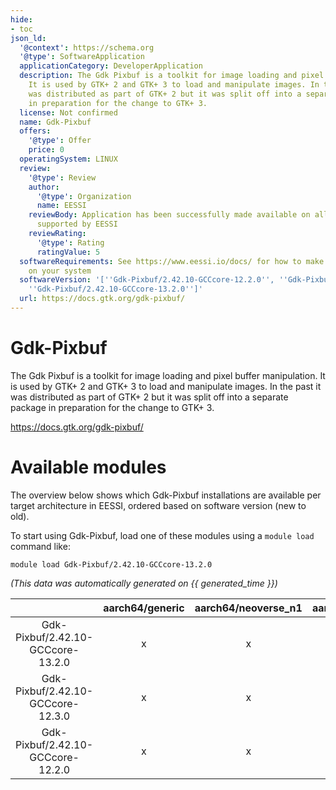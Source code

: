 ```yaml
---
hide:
- toc
json_ld:
  '@context': https://schema.org
  '@type': SoftwareApplication
  applicationCategory: DeveloperApplication
  description: The Gdk Pixbuf is a toolkit for image loading and pixel buffer manipulation.
    It is used by GTK+ 2 and GTK+ 3 to load and manipulate images. In the past it
    was distributed as part of GTK+ 2 but it was split off into a separate package
    in preparation for the change to GTK+ 3.
  license: Not confirmed
  name: Gdk-Pixbuf
  offers:
    '@type': Offer
    price: 0
  operatingSystem: LINUX
  review:
    '@type': Review
    author:
      '@type': Organization
      name: EESSI
    reviewBody: Application has been successfully made available on all architectures
      supported by EESSI
    reviewRating:
      '@type': Rating
      ratingValue: 5
  softwareRequirements: See https://www.eessi.io/docs/ for how to make EESSI available
    on your system
  softwareVersion: '[''Gdk-Pixbuf/2.42.10-GCCcore-12.2.0'', ''Gdk-Pixbuf/2.42.10-GCCcore-12.3.0'',
    ''Gdk-Pixbuf/2.42.10-GCCcore-13.2.0'']'
  url: https://docs.gtk.org/gdk-pixbuf/
---
```


Gdk-Pixbuf
==========


The Gdk Pixbuf is a toolkit for image loading and pixel buffer manipulation. It is used by GTK+ 2 and GTK+ 3 to load and manipulate images. In the past it was distributed as part of GTK+ 2 but it was split off into a separate package in preparation for the change to GTK+ 3.

https://docs.gtk.org/gdk-pixbuf/
# Available modules


The overview below shows which Gdk-Pixbuf installations are available per target architecture in EESSI, ordered based on software version (new to old).

To start using Gdk-Pixbuf, load one of these modules using a `module load` command like:

```shell
module load Gdk-Pixbuf/2.42.10-GCCcore-13.2.0
```

*(This data was automatically generated on {{ generated_time }})*  

| |aarch64/generic|aarch64/neoverse_n1|aarch64/neoverse_v1|x86_64/generic|x86_64/amd/zen2|x86_64/amd/zen3|x86_64/amd/zen4|x86_64/intel/haswell|x86_64/intel/sapphirerapids|x86_64/intel/skylake_avx512|
| :---: | :---: | :---: | :---: | :---: | :---: | :---: | :---: | :---: | :---: | :---: |
|Gdk-Pixbuf/2.42.10-GCCcore-13.2.0|x|x|x|x|x|x|x|x|x|x|
|Gdk-Pixbuf/2.42.10-GCCcore-12.3.0|x|x|x|x|x|x|x|x|x|x|
|Gdk-Pixbuf/2.42.10-GCCcore-12.2.0|x|x|x|x|x|x|x|x|x|x|
